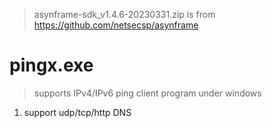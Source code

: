 > asynframe-sdk_v1.4.6-20230331.zip is from https://github.com/netsecsp/asynframe  

# pingx.exe 
> supports IPv4/IPv6 ping client program under windows  

1. support udp/tcp/http DNS  
